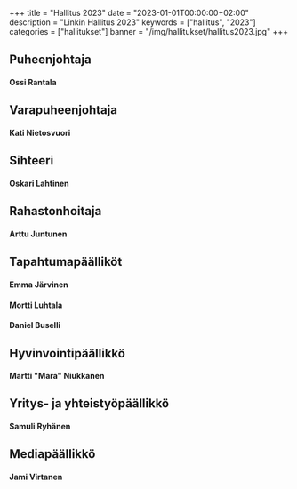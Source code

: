 +++
title = "Hallitus 2023"
date = "2023-01-01T00:00:00+02:00"
description = "Linkin Hallitus 2023"
keywords = ["hallitus", "2023"]
categories = ["hallitukset"]
banner = "/img/hallitukset/hallitus2023.jpg"
+++

## Puheenjohtaja
#### Ossi Rantala

## Varapuheenjohtaja
#### Kati Nietosvuori

## Sihteeri
#### Oskari Lahtinen

## Rahastonhoitaja
#### Arttu Juntunen

## Tapahtumapäälliköt
#### Emma Järvinen
#### Mortti Luhtala
#### Daniel Buselli

## Hyvinvointipäällikkö
#### Martti "Mara" Niukkanen

## Yritys- ja yhteistyöpäällikkö
#### Samuli Ryhänen

## Mediapäällikkö
#### Jami Virtanen